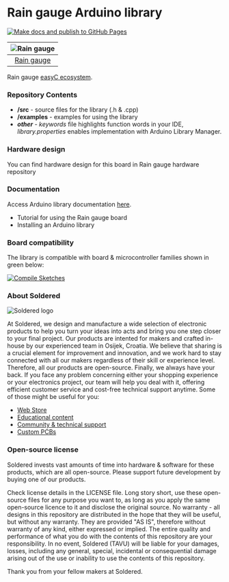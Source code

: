# Rain gauge Arduino library

[![Make docs and publish to GitHub Pages](https://github.com/SolderedElectronics/Soldered-Rain-Gauge-Arduino-Library/actions/workflows/make_docs.yml/badge.svg?branch=dev)](https://github.com/SolderedElectronics/Soldered-Rain-Gauge-Arduino-Library/actions/workflows/make_docs.yml)

| ![Rain gauge](https://upload.wikimedia.org/wikipedia/commons/8/8f/Example_image.svg) |
| :----------------------------------------------------------------------------------: |
|                       [Rain gauge](https://www.solde.red/SKU)                        |

Rain gauge [easyC ecosystem](https://www.soldered.com/easyC).

### Repository Contents

- **/src** - source files for the library (.h & .cpp)
- **/examples** - examples for using the library
- **_other_** - _keywords_ file highlights function words in your IDE, _library.properties_ enables implementation with Arduino Library Manager.

### Hardware design

You can find hardware design for this board in Rain gauge hardware repository

### Documentation

Access Arduino library documentation [here](https://e-radionicacom.github.io/Soldered-Rain-Gauge-Arduino-Library/).

- Tutorial for using the Rain gauge board
- Installing an Arduino library

### Board compatibility

The library is compatible with board & microcontroller families shown in green below:

[![Compile Sketches](http://github-actions.40ants.com/e-radionicacom/Soldered-Rain-Gauge-Arduino-Library/matrix.svg?branch=dev&only=Compile%20Sketches)](https://github.com/SolderedElectronics/Soldered-Rain-Gauge-Arduino-Library/actions/workflows/compile_test.yml)

### About Soldered

![Soldered logo](https://raw.githubusercontent.com/e-radionicacom/Soldered-Rain-Gauge-Arduino-Library/dev/extras/Logo%20horizontal-2.svg)

At Soldered, we design and manufacture a wide selection of electronic products to help you turn your ideas into acts and bring you one step closer to your final project. Our products are intented for makers and crafted in-house by our experienced team in Osijek, Croatia. We believe that sharing is a crucial element for improvement and innovation, and we work hard to stay connected with all our makers regardless of their skill or experience level. Therefore, all our products are open-source. Finally, we always have your back. If you face any problem concerning either your shopping experience or your electronics project, our team will help you deal with it, offering efficient customer service and cost-free technical support anytime. Some of those might be useful for you:

- [Web Store](https://www.soldered.com)
- [Educational content](https://learn.soldered.com)
- [Community & technical support](https://community.soldered.com)
- [Custom PCBs](https://pcb.soldered.com)

### Open-source license

Soldered invests vast amounts of time into hardware & software for these products, which are all open-source. Please support future development by buying one of our products.

Check license details in the LICENSE file. Long story short, use these open-source files for any purpose you want to, as long as you apply the same open-source licence to it and disclose the original source. No warranty - all designs in this repository are distributed in the hope that they will be useful, but without any warranty. They are provided "AS IS", therefore without warranty of any kind, either expressed or implied. The entire quality and performance of what you do with the contents of this repository are your responsibility. In no event, Soldered (TAVU) will be liable for your damages, losses, including any general, special, incidental or consequential damage arising out of the use or inability to use the contents of this repository.

Thank you from your fellow makers at Soldered.

